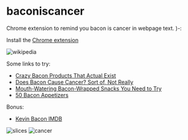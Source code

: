baconiscancer
=============

Chrome extension to remind you bacon is cancer in webpage text. )-:

Install the [Chrome extension](https://chrome.google.com/webstore/detail/baconiscancer/pffanaagldkhgmjiahnlcdlbpjmlcbie)

![wikipedia](https://raw.githubusercontent.com/danielgm/baconiscancer/master/screenies/wikipedia.png)

Some links to try:
- [Crazy Bacon Products That Actual Exist](http://www.sadanduseless.com/2015/04/fabulous-bacon-products/)
- [Does Bacon Cause Cancer? Sort of, Not Really](http://www.wired.com/2015/10/who-does-bacon-cause-cancer-sort-of-but-not-really/)
- [Mouth-Watering Bacon-Wrapped Snacks You Need to Try](http://www.buzzfeed.com/melissaharrison/mouthwatering-bacon-wrapped-snacks-that-you-need-to-try#.ijlLLDB1)
- [50 Bacon Appetizers](http://www.foodnetwork.com/recipes/articles/50-bacon-appetizers.html)

Bonus:
- [Kevin Bacon IMDB](http://www.imdb.com/name/nm0000102/)

![slices](https://raw.githubusercontent.com/danielgm/baconiscancer/master/screenies/cancer_slices.png)
![cancer](https://raw.githubusercontent.com/danielgm/baconiscancer/master/screenies/cancer.png)

